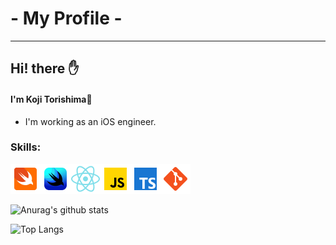 # - My Profile - 
---
## Hi! there ✋
#### I'm Koji Torishima📱
- I'm working as an iOS engineer.

### Skills:
![](Assets/swift.png)![](Assets/swiftui.png)![](Assets/react-native.png)![](Assets/javascript.png)![](Assets/typescript.png)![](Assets/git.png)


![Anurag's github stats](https://github-readme-stats.vercel.app/api?username=koji-torishima&count_private=true&show_icons=true&theme=tokyonight&hide_border=true)

![Top Langs](https://github-readme-stats.vercel.app/api/top-langs/?username=koji-torishima&layout=compact&count_private=true&show_icons=true&theme=tokyonight&hide_border=true)



<!--これはみて欲しいレポジトリを追加できる>
<!--[![ReadMe Card](https://github-readme-stats.vercel.app/api/pin/?username=anuraghazra&repo=github-readme-stats)](https://github.com/anuraghazra/github-readme-stats)
-->